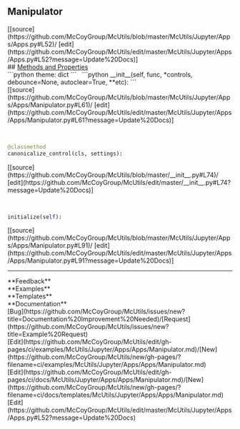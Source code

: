 ## <a id="McUtils.McUtils.Jupyter.Apps.Apps.Manipulator">Manipulator</a> 

<div class="docs-source-link" markdown="1">
[[source](https://github.com/McCoyGroup/McUtils/blob/master/McUtils/Jupyter/Apps/Apps.py#L52)/
[edit](https://github.com/McCoyGroup/McUtils/edit/master/McUtils/Jupyter/Apps/Apps.py#L52?message=Update%20Docs)]
</div>









<div class="collapsible-section">
 <div class="collapsible-section collapsible-section-header" markdown="1">
## <a class="collapse-link" data-toggle="collapse" href="#methods" markdown="1"> Methods and Properties</a> <a class="float-right" data-toggle="collapse" href="#methods"><i class="fa fa-chevron-down"></i></a>
 </div>
 <div class="collapsible-section collapsible-section-body collapse show" id="methods" markdown="1">
 ```python
theme: dict
```
<a id="McUtils.McUtils.Jupyter.Apps.Apps.Manipulator.__init__" class="docs-object-method">&nbsp;</a> 
```python
__init__(self, func, *controls, debounce=None, autoclear=True, **etc): 
```
<div class="docs-source-link" markdown="1">
[[source](https://github.com/McCoyGroup/McUtils/blob/master/McUtils/Jupyter/Apps/Apps/Manipulator.py#L61)/
[edit](https://github.com/McCoyGroup/McUtils/edit/master/McUtils/Jupyter/Apps/Apps/Manipulator.py#L61?message=Update%20Docs)]
</div>


<a id="McUtils.McUtils.Jupyter.Apps.Apps.Manipulator.canonicalize_control" class="docs-object-method">&nbsp;</a> 
```python
@classmethod
canonicalize_control(cls, settings): 
```
<div class="docs-source-link" markdown="1">
[[source](https://github.com/McCoyGroup/McUtils/blob/master/__init__.py#L74)/
[edit](https://github.com/McCoyGroup/McUtils/edit/master/__init__.py#L74?message=Update%20Docs)]
</div>


<a id="McUtils.McUtils.Jupyter.Apps.Apps.Manipulator.initialize" class="docs-object-method">&nbsp;</a> 
```python
initialize(self): 
```
<div class="docs-source-link" markdown="1">
[[source](https://github.com/McCoyGroup/McUtils/blob/master/McUtils/Jupyter/Apps/Apps/Manipulator.py#L91)/
[edit](https://github.com/McCoyGroup/McUtils/edit/master/McUtils/Jupyter/Apps/Apps/Manipulator.py#L91?message=Update%20Docs)]
</div>
 </div>
</div>












---


<div markdown="1" class="text-secondary">
<div class="container">
  <div class="row">
   <div class="col" markdown="1">
**Feedback**   
</div>
   <div class="col" markdown="1">
**Examples**   
</div>
   <div class="col" markdown="1">
**Templates**   
</div>
   <div class="col" markdown="1">
**Documentation**   
</div>
   <div class="col" markdown="1">
   
</div>
   <div class="col" markdown="1">
   
</div>
   <div class="col" markdown="1">
   
</div>
</div>
  <div class="row">
   <div class="col" markdown="1">
[Bug](https://github.com/McCoyGroup/McUtils/issues/new?title=Documentation%20Improvement%20Needed)/[Request](https://github.com/McCoyGroup/McUtils/issues/new?title=Example%20Request)   
</div>
   <div class="col" markdown="1">
[Edit](https://github.com/McCoyGroup/McUtils/edit/gh-pages/ci/examples/McUtils/Jupyter/Apps/Apps/Manipulator.md)/[New](https://github.com/McCoyGroup/McUtils/new/gh-pages/?filename=ci/examples/McUtils/Jupyter/Apps/Apps/Manipulator.md)   
</div>
   <div class="col" markdown="1">
[Edit](https://github.com/McCoyGroup/McUtils/edit/gh-pages/ci/docs/McUtils/Jupyter/Apps/Apps/Manipulator.md)/[New](https://github.com/McCoyGroup/McUtils/new/gh-pages/?filename=ci/docs/templates/McUtils/Jupyter/Apps/Apps/Manipulator.md)   
</div>
   <div class="col" markdown="1">
[Edit](https://github.com/McCoyGroup/McUtils/edit/master/McUtils/Jupyter/Apps/Apps.py#L52?message=Update%20Docs)   
</div>
   <div class="col" markdown="1">
   
</div>
   <div class="col" markdown="1">
   
</div>
   <div class="col" markdown="1">
   
</div>
</div>
</div>
</div>